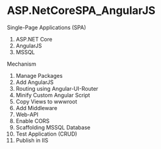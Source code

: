 # ASP.NetCoreSPA_AngularJS
Single-Page Applications (SPA)
1.	ASP.NET Core
2.	AngularJS
3.	MSSQL

Mechanism 
1.	Manage Packages
2.	Add AngularJS
3.	Routing using Angular-UI-Router
4.	Minify Custom Angular Script
5.	Copy Views to wwwroot
6.	Add Middleware
7.	Web-API
8.	Enable CORS
9.	Scaffolding MSSQL Database 
10.	Test Application (CRUD)
11.	Publish in IIS
